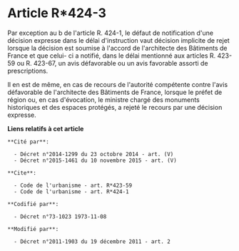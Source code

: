 # Article R*424-3

Par exception au b de l'article R. 424-1, le défaut de notification d'une décision expresse dans le délai d'instruction vaut
décision implicite de rejet lorsque la décision est soumise à l'accord de l'architecte des Bâtiments de France et que celui-
ci a notifié, dans le délai mentionné aux articles R. 423-59 ou R. 423-67, un avis défavorable ou un avis favorable assorti
de prescriptions. 

Il en est de même, en cas de recours de l'autorité compétente contre l'avis défavorable de l'architecte des Bâtiments de
France, lorsque le préfet de région ou, en cas d'évocation, le ministre chargé des monuments historiques et des espaces
protégés, a rejeté le recours par une décision expresse.

**Liens relatifs à cet article**

	**Cité par**:

	  - Décret n°2014-1299 du 23 octobre 2014 - art. (V)
	  - Décret n°2015-1461 du 10 novembre 2015 - art. (V)

	**Cite**:

	  - Code de l'urbanisme - art. R*423-59
	  - Code de l'urbanisme - art. R*424-1

	**Codifié par**:

	  - Décret n°73-1023 1973-11-08

	**Modifié par**:

	  - Décret n°2011-1903 du 19 décembre 2011 - art. 2
